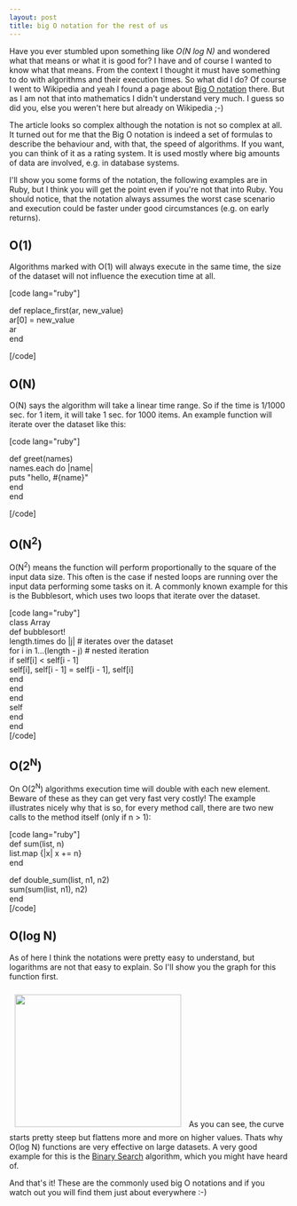 ```yaml
---
layout: post
title: big O notation for the rest of us
---
```

Have you ever stumbled upon something like *O(N log N)* and wondered what that means or what it is good for? I have and of course I wanted to know what that means. From the context I thought it must have something to do with algorithms and their execution times. So what did I do? Of course I went to Wikipedia and yeah I found a page about [Big O notation](http://en.wikipedia.org/wiki/Big_O_notation) there. But as I am not that into mathematics I didn't understand very much. I guess so did you, else you weren't here but already on Wikipedia ;-)

The article looks so complex although the notation is not so complex at all. It turned out for me that the Big O notation is indeed a set of formulas to describe the behaviour and, with that, the speed of algorithms. If you want, you can think of it as a rating system. It is used mostly where big amounts of data are involved, e.g. in database systems.

I'll show you some forms of the notation, the following examples are in Ruby, but I think you will get the point even if you're not that into Ruby. You should notice, that the notation always assumes the worst case scenario and execution could be faster under good circumstances (e.g. on early returns).

<h2>O(1)</h2>
<p>Algorithms marked with O(1) will always execute in the same time, the size of the dataset will not influence the execution time at all.</p>
<p>[code lang="ruby"]</p>
<p>def replace_first(ar, new_value)<br />
  ar[0] = new_value<br />
  ar<br />
end</p>
<p>[/code]</p>
<h2></h2>
<h2>O(N)</h2>
<p>O(N) says the algorithm will take a linear time range. So if the time is 1/1000 sec. for 1 item, it will take 1 sec. for 1000 items. An example function will iterate over the dataset like this:</p>
<p>[code lang="ruby"]</p>
<p>def greet(names)<br />
  names.each do |name|<br />
    puts &quot;hello, #{name}&quot;<br />
  end<br />
end</p>
<p>[/code]</p>
<h2></h2>
<h2>O(N<sup>2</sup>)</h2>
<p>O(N<sup>2</sup>) means the function will perform proportionally to the square of the input data size. This often is the case if nested loops are running over the input data performing some tasks on it. A commonly known example for this is the Bubblesort, which uses two loops that iterate over the dataset.</p>
<p>[code lang="ruby"]<br />
class Array<br />
  def bubblesort!<br />
    length.times do |j| # iterates over the dataset<br />
      for i in 1...(length - j) # nested iteration<br />
        if self[i] &lt; self[i - 1]<br />
          self[i], self[i - 1] = self[i - 1], self[i]<br />
        end<br />
      end<br />
    end<br />
    self<br />
  end<br />
end<br />
[/code]</p>
<h2></h2>
<h2>O(2<sup>N</sup>)</h2>
<p>On O(2<sup>N</sup>) algorithms execution time will double with each new element. Beware of these as they can get very fast very costly! The example illustrates nicely why that is so, for every method call, there are two new calls to the method itself (only if n &gt; 1):</p>
<p>[code lang="ruby"]<br />
def sum(list, n)<br />
  list.map {|x| x += n}<br />
end</p>
<p>def double_sum(list, n1, n2)<br />
  sum(sum(list, n1), n2)<br />
end<br />
[/code]</p>
<h2></h2>
<h2>O(log N)</h2>
<p>As of here I think the notations were pretty easy to understand, but logarithms are not that easy to explain. So I'll show you the graph for this function first.</p>
<p><img class="alignleft" style="margin: 10px;" src="http://upload.wikimedia.org/wikipedia/commons/thumb/1/17/Binary_logarithm_plot_with_ticks.svg/300px-Binary_logarithm_plot_with_ticks.svg.png" alt="" width="300" height="239" /> As you can see, the curve starts pretty steep but flattens more and more on higher values. Thats why O(log N) functions are very effective on large datasets. A very good example for this is the <a href="http://en.wikipedia.org/wiki/Binary_search_algorithm" target="_blank">Binary Search</a> algorithm, which you might have heard of.</p>
<p>And that's it! These are the commonly used big O notations and if you watch out you will find them just about everywhere :-)</p>
